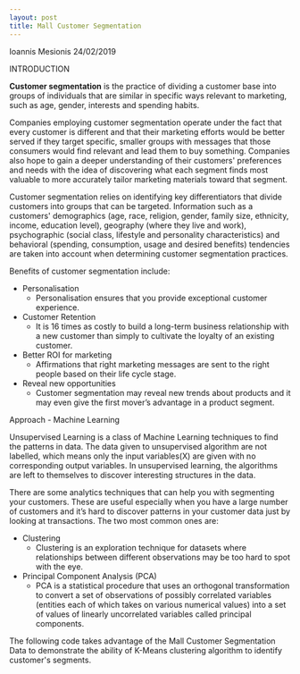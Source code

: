 ```yaml
---
layout: post
title: Mall Customer Segmentation
---
```


Ioannis Mesionis
24/02/2019

INTRODUCTION

**Customer segmentation** is the practice of dividing a customer base into groups of individuals that are similar in specific ways relevant to marketing, such as age, gender, interests and spending habits.

Companies employing customer segmentation operate under the fact that every customer is different and that their marketing efforts would be better served if they target specific, smaller groups with messages that those consumers would find relevant and lead them to buy something. Companies also hope to gain a deeper understanding of their customers' preferences and needs with the idea of discovering what each segment finds most valuable to more accurately tailor marketing materials toward that segment.

Customer segmentation relies on identifying key differentiators that divide customers into groups that can be targeted. Information such as a customers' demographics (age, race, religion, gender, family size, ethnicity, income, education level), geography (where they live and work), psychographic (social class, lifestyle and personality characteristics) and behavioral (spending, consumption, usage and desired benefits) tendencies are taken into account when determining customer segmentation practices.

Benefits of customer segmentation include:

-   Personalisation
    -   Personalisation ensures that you provide exceptional customer experience.
-   Customer Retention
    -   It is 16 times as costly to build a long-term business relationship with a new customer than simply to cultivate the loyalty of an existing customer.
-   Better ROI for marketing
    -   Affirmations that right marketing messages are sent to the right people based on their life cycle stage.
-   Reveal new opportunities
    -   Customer segmentation may reveal new trends about products and it may even give the first mover’s advantage in a product segment.

Approach - Machine Learning

Unsupervised Learning is a class of Machine Learning techniques to find the patterns in data. The data given to unsupervised algorithm are not labelled, which means only the input variables(X) are given with no corresponding output variables. In unsupervised learning, the algorithms are left to themselves to discover interesting structures in the data.

There are some analytics techniques that can help you with segmenting your customers. These are useful especially when you have a large number of customers and it’s hard to discover patterns in your customer data just by looking at transactions. The two most common ones are:

-   Clustering
    -   Clustering is an exploration technique for datasets where relationships between different observations may be too hard to spot with the eye.
-   Principal Component Analysis (PCA)
    -   PCA is a statistical procedure that uses an orthogonal transformation to convert a set of observations of possibly correlated variables (entities each of which takes on various numerical values) into a set of values of linearly uncorrelated variables called principal components.

The following code takes advantage of the Mall Customer Segmentation Data to demonstrate the ability of K-Means clustering algorithm to identify customer's segments.
